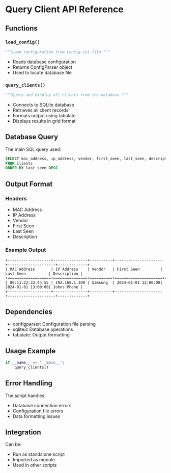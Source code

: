 # Query Client API Reference

## Functions

### `load_config()`
```python
"""Load configuration from config.ini file."""
```
- Reads database configuration
- Returns ConfigParser object
- Used to locate database file

### `query_clients()`
```python
"""Query and display all clients from the database."""
```
- Connects to SQLite database
- Retrieves all client records
- Formats output using tabulate
- Displays results in grid format

## Database Query

The main SQL query used:
```sql
SELECT mac_address, ip_address, vendor, first_seen, last_seen, description
FROM clients
ORDER BY last_seen DESC
```

## Output Format

### Headers
- MAC Address
- IP Address
- Vendor
- First Seen
- Last Seen
- Description

### Example Output
```
+-------------------+---------------+----------+---------------------+---------------------+-------------+
| MAC Address       | IP Address    | Vendor   | First Seen         | Last Seen          | Description |
+===================+===============+==========+=====================+=====================+=============+
| 00:11:22:33:44:55 | 192.168.1.100 | Samsung  | 2024-01-01 12:00:00| 2024-01-01 13:00:00| Johns Phone |
+-------------------+---------------+----------+---------------------+---------------------+-------------+
```

## Dependencies

- configparser: Configuration file parsing
- sqlite3: Database operations
- tabulate: Output formatting

## Usage Example

```python
if __name__ == "__main__":
    query_clients()
```

## Error Handling

The script handles:
- Database connection errors
- Configuration file errors
- Data formatting issues

## Integration

Can be:
- Run as standalone script
- Imported as module
- Used in other scripts 